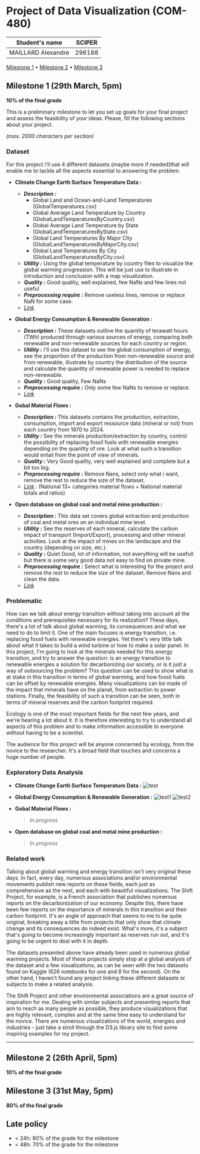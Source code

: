 # Project of Data Visualization (COM-480)

| Student's name | SCIPER |
| -------------- | ------ |
| MAILLARD Alexandre|296188 |


[Milestone 1](#milestone-1) • [Milestone 2](#milestone-2) • [Milestone 3](#milestone-3)

## Milestone 1 (29th March, 5pm)  <a id="milestone-1"></a>

**10% of the final grade**

This is a preliminary milestone to let you set up goals for your final project and assess the feasibility of your ideas.
Please, fill the following sections about your project.

*(max. 2000 characters per section)*

### Dataset

For this project i'll use 4 different datasets (maybe more if needed)that will enable me to tackle all the aspects essential to answering the problem. 

- **Climate Change Earth Surface Temperature Data :**
    - ***Description :*** 
        - Global Land and Ocean-and-Land Temperatures (GlobalTemperatures.csv)
        - Global Average Land Temperature by Country (GlobalLandTemperaturesByCountry.csv)
        - Global Average Land Temperature by State (GlobalLandTemperaturesByState.csv)
        - Global Land Temperatures By Major City (GlobalLandTemperaturesByMajorCity.csv)
        - Global Land Temperatures By City (GlobalLandTemperaturesByCity.csv)
    - ***Utility :*** Using the global temperature by country files to visualize the global warming progression. This will be just use to illustrate in introduction and conclusion with a map visualization. 
    - ***Quality :*** Good quality, well explained, few NaNs and few lines not useful
    - ***Preprocessing require :*** Remove useless lines, remove or replace NaN for some case. 
    - *[Link](https://www.kaggle.com/datasets/berkeleyearth/climate-change-earth-surface-temperature-data?select=GlobalLandTemperaturesByCountry.csv)* 
- **Global Energy Consumption & Renewable Generation :**
    - ***Description :*** These datasets outline the quantity of terawatt hours (TWh) produced through various sources of energy, comparing both renewable and non-renewable sources for each country or region. 
    - ***Utility :*** I'll use this dataset to see the global consumption of energy, see the proportion of the production from non-renewable source and from renewable, illustrate by country the distribution of the source and calculate the quantity of renewable power is needed to replace non-renewable. 
    - ***Quality :*** Good quality, Few NaNs
    - ***Preprocessing require :*** Only some few NaNs to remove or replace. 
    - *[Link](https://www.kaggle.com/datasets/jamesvandenberg/renewable-power-generation)*

- **Gobal Material Flows :**
    - ***Description :*** This datasets contains the production, extraction, consumption, import and export ressource data (mineral or not) from each country from 1970 to 2024.
    - ***Utility :*** See the minerals production/extraction by country, control the possibility of replacing fossil fuels with renewable energies depending on the quantity of ore. Look at what such a transition would entail from the point of view of minerals.
    - ***Quality :*** Very Good quality, very well explained and complete but a bit too big. 
    - ***Preprocessing require :*** Remove Nans, select only what i want, remove the rest to reduce the size of the dataset. 
    - *[Link](https://www.resourcepanel.org/global-material-flows-database)*  : (National 13+ categories material flows +  National material totals and ratios)

- **Open database on global coal and metal mine production :**
    - ***Description :*** This data set covers global extraction and production of coal and metal ores on an individual mine level.
    - ***Utility :*** See the reserves of each mineral, calculate the carbon impact of transport (Import/Export), processing and other mineral activities. Look at the impact of mines on the landscape and the country (depending on size, etc.).
    - ***Quality :*** Quiet Good, lot of information, not everything will be usefull but there is some very good data not easy to find on private mine. 
    - ***Preprocessing require :*** Select what is interesting for the project and remove the rest to reduce the size of the dataset. Remove Nans and clean the data.
    - *[Link](https://zenodo.org/records/6325109)*  

### Problematic

How can we talk about energy transition without taking into account all the conditions and prerequisites necessary for its realization? These days, there's a lot of talk about global warming, its consequences and what we need to do to limit it. One of the main focuses is energy transition, i.e. replacing fossil fuels with renewable energies. Yet there's very little talk about what it takes to build a wind turbine or how to make a solar panel. In this project, I'm going to look at the minerals needed for this energy transition, and try to answer the question: is an energy transition to renewable energies a solution for decarbonizing our society, or is it just a way of outsourcing the problem? 
This question can be used to show what is at stake in this transition in terms of global warming, and how fossil fuels can be offset by renewable energies. Many visualizations can be made of the impact that minerals have on the planet, from extraction to power stations. Finally, the feasibility of such a transition can be seen, both in terms of mineral reserves and the carbon footprint required. 

Ecology is one of the most important fields for the next few years, and we're hearing a lot about it. It is therefore interesting to try to understand all aspects of this problem and to make information accessible to everyone without having to be a scientist. 

The audience for this project will be anyone concerned by ecology, from the novice to the researcher. It's a broad field that touches and concerns a huge number of people. 

### Exploratory Data Analysis

- **Climate Change Earth Surface Temperature Data :**
![test](Global_mean_Temp.png "test")

- **Global Energy Consumption & Renewable Generation :**
![test1](Energy_production.png "test")
![test2](Renewable_Gen.png "test")

- **Gobal Material Flows :**
  > *In progress*
- **Open database on global coal and metal mine production :**
  > *In progress*

### Related work

Talking about global warming and energy transition isn't very original these days. In fact, every day, numerous associations and/or environmental movements publish new reports on these fields, each just as comprehensive as the next, and each with beautiful visualizations. The Shift Project, for example, is a French association that publishes numerous reports on the decarbonization of our economy. Despite this, there have been few reports on the importance of minerals in this transition and their carbon footprint. It's an angle of approach that seems to me to be quite original, breaking away a little from projects that only show that climate change and its consequences do indeed exist. What's more, it's a subject that's going to become increasingly important as reserves run out, and it's going to be urgent to deal with it in depth.  

The datasets presented above have already been used in numerous global warming projects. Most of these projects simply stop at a global analysis of the dataset and a few visualizations, as can be seen with the two datasets found on Kaggle (626 notebooks for one and 8 for the second). On the other hand, I haven't found any project linking these different datasets or subjects to make a related analysis.

The Shift Project and other environmental associations are a great source of inspiration for me. Dealing with similar subjects and presenting reports that aim to reach as many people as possible, they produce visualizations that are highly relevant, complex and at the same time easy to understand for the novice. There are numerous visualizations of the world, energies and industries - just take a stroll through the D3.js library site to find some inspiring examples for my project. 


---
## Milestone 2 (26th April, 5pm) <a id="milestone-2"></a>

**10% of the final grade**


## Milestone 3 (31st May, 5pm) <a id="milestone-3"></a>

**80% of the final grade**


## Late policy

- < 24h: 80% of the grade for the milestone
- < 48h: 70% of the grade for the milestone

